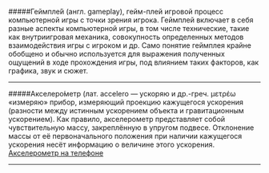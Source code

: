 #####Геймпле́й (англ. gameplay), гейм-плей
игровой процесс компьютерной игры с точки зрения игрока. Геймплей включает в себя разные аспекты компьютерной игры, в том числе технические, такие как внутриигровая механика, совокупность определенных методов взаимодействия игры с игроком и др. Само понятие геймплея крайне обобщено и обычно используется для выражения полученных ощущений в ходе прохождения игры, под влиянием таких факторов, как графика, звук и сюжет.

--------------------------

#####Акселеро́метр (лат. accelero — ускоряю и др.-греч. μετρέω «измеряю»
прибор, измеряющий проекцию кажущегося ускорения (разности между истинным ускорением объекта и гравитационным ускорением). Как правило, акселерометр представляет собой чувствительную массу, закреплённую в упругом подвесе. Отклонение массы от её первоначального положения при наличии кажущегося ускорения несёт информацию о величине этого ускорения.
[Акселерометр на телефоне](http://www.youtube.com/watch?v=teJxjjBMTl4)

--------------------------